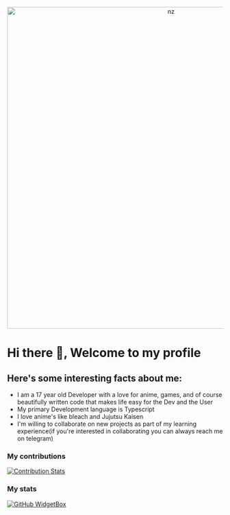 <p align="center">
<img src="https://animemotivation.com/wp-content/uploads/2022/11/the-eminence-in-shadow-cid-shadow.jpg" alt="nz" width="750"/>
</p>

<h1>Hi there 👋, Welcome to my profile</h1>

## Here's some interesting facts about me:

- I am a 17 year old Developer with a love for anime, games, and of course beautifully written code that makes life easy for the Dev and the User
- My primary Development language is Typescript 
- I love anime's like bleach and Jujutsu Kaisen
- I'm willing to collaborate on new projects as part of my learning experience(if you're interested in collaborating you can always reach me on telegram)

<!--
**emptyness1/emptyness1** is a ✨ _special_ ✨ repository because its `README.md` (this file) appears on your GitHub profile.

Here are some ideas to get you started:

- 🔭 I’m currently working on ...
- 🌱 I’m currently learning ...
- 👯 I’m looking to collaborate on ...
- 🤔 I’m looking for help with ...
- 💬 Ask me about ...
- 📫 How to reach me: ...
- 😄 Pronouns: ...
- ⚡ Fun fact: ...
-->
### My contributions
[![Contribution Stats](https://next-github-tau.vercel.app/api/card?username=emptyness1)](https://github.com/AlenSaito1/next-github/)

### My stats
[![GitHub WidgetBox](https://github-widgetbox.vercel.app/api/profile?username=emptyness1&data=followers,repositories,stars,commits&theme=darkmode)](https://github.com/Jurredr/github-widgetbox)

<!---
emptyness1/emptyness1 is a ✨ special ✨ repository because its `README.md` (this file) appears on your GitHub profile.
You can click the Preview link to take a look at your changes.
--->

